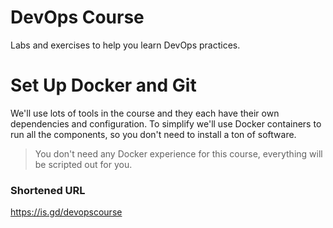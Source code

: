 # DevOps Course

Labs and exercises to help you learn DevOps practices.

# Set Up Docker and Git

We'll use lots of tools in the course and they each have their own dependencies and configuration. To simplify we'll use Docker containers to run all the components, so you don't need to install a ton of software.

> You don't need any Docker experience for this course, everything will be scripted out for you.

### Shortened URL
https://is.gd/devopscourse